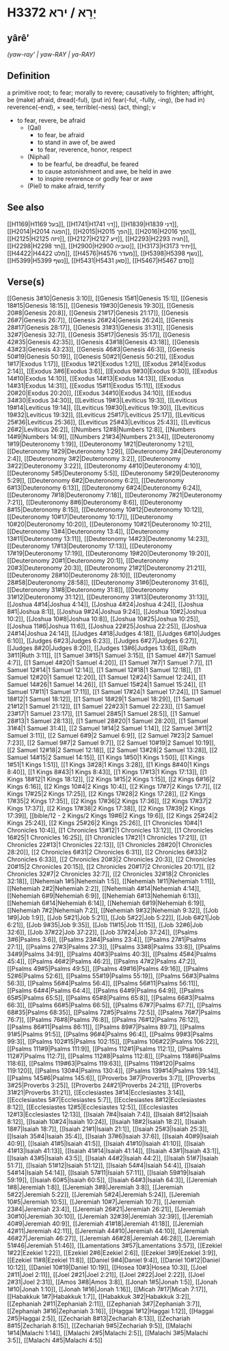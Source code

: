 # H3372 יָרֵא / ירא

## yârêʼ

_(yaw-ray' | yaw-RAY | ya-RAY)_

## Definition

a primitive root; to fear; morally to revere; causatively to frighten; affright, be (make) afraid, dread(-ful), (put in) fear(-ful, -fully, -ing), (be had in) reverence(-end), × see, terrible(-ness) (act, thing); v

- to fear, revere, be afraid
  - (Qal)
    - to fear, be afraid
    - to stand in awe of, be awed
    - to fear, reverence, honor, respect
  - (Niphal)
    - to be fearful, be dreadful, be feared
    - to cause astonishment and awe, be held in awe
    - to inspire reverence or godly fear or awe
  - (Piel) to make afraid, terrify

## See also

[[H1169|H1169 בעל]], [[H1741|H1741 דוי]], [[H1839|H1839 דני]], [[H2014|H2014 הפגה]], [[H2015|H2015 הפך]], [[H2016|H2016 הפך]], [[H2125|H2125 זיזה]], [[H2127|H2127 זיע]], [[H2293|H2293 חגיה]], [[H2298|H2298 חד]], [[H2900|H2900 טוביה]], [[H3173|H3173 יחיד]], [[H4422|H4422 מלט]], [[H4576|H4576 מעדר]], [[H5398|H5398 נשף]], [[H5399|H5399 נשף]], [[H5431|H5431 סאן]], [[H5467|H5467 סדם]]

## Verse(s)

[[Genesis 3#10|Genesis 3:10]], [[Genesis 15#1|Genesis 15:1]], [[Genesis 18#15|Genesis 18:15]], [[Genesis 19#30|Genesis 19:30]], [[Genesis 20#8|Genesis 20:8]], [[Genesis 21#17|Genesis 21:17]], [[Genesis 26#7|Genesis 26:7]], [[Genesis 26#24|Genesis 26:24]], [[Genesis 28#17|Genesis 28:17]], [[Genesis 31#31|Genesis 31:31]], [[Genesis 32#7|Genesis 32:7]], [[Genesis 35#17|Genesis 35:17]], [[Genesis 42#35|Genesis 42:35]], [[Genesis 43#18|Genesis 43:18]], [[Genesis 43#23|Genesis 43:23]], [[Genesis 46#3|Genesis 46:3]], [[Genesis 50#19|Genesis 50:19]], [[Genesis 50#21|Genesis 50:21]], [[Exodus 1#17|Exodus 1:17]], [[Exodus 1#21|Exodus 1:21]], [[Exodus 2#14|Exodus 2:14]], [[Exodus 3#6|Exodus 3:6]], [[Exodus 9#30|Exodus 9:30]], [[Exodus 14#10|Exodus 14:10]], [[Exodus 14#13|Exodus 14:13]], [[Exodus 14#31|Exodus 14:31]], [[Exodus 15#11|Exodus 15:11]], [[Exodus 20#20|Exodus 20:20]], [[Exodus 34#10|Exodus 34:10]], [[Exodus 34#30|Exodus 34:30]], [[Leviticus 19#3|Leviticus 19:3]], [[Leviticus 19#14|Leviticus 19:14]], [[Leviticus 19#30|Leviticus 19:30]], [[Leviticus 19#32|Leviticus 19:32]], [[Leviticus 25#17|Leviticus 25:17]], [[Leviticus 25#36|Leviticus 25:36]], [[Leviticus 25#43|Leviticus 25:43]], [[Leviticus 26#2|Leviticus 26:2]], [[Numbers 12#8|Numbers 12:8]], [[Numbers 14#9|Numbers 14:9]], [[Numbers 21#34|Numbers 21:34]], [[Deuteronomy 1#19|Deuteronomy 1:19]], [[Deuteronomy 1#21|Deuteronomy 1:21]], [[Deuteronomy 1#29|Deuteronomy 1:29]], [[Deuteronomy 2#4|Deuteronomy 2:4]], [[Deuteronomy 3#2|Deuteronomy 3:2]], [[Deuteronomy 3#22|Deuteronomy 3:22]], [[Deuteronomy 4#10|Deuteronomy 4:10]], [[Deuteronomy 5#5|Deuteronomy 5:5]], [[Deuteronomy 5#29|Deuteronomy 5:29]], [[Deuteronomy 6#2|Deuteronomy 6:2]], [[Deuteronomy 6#13|Deuteronomy 6:13]], [[Deuteronomy 6#24|Deuteronomy 6:24]], [[Deuteronomy 7#18|Deuteronomy 7:18]], [[Deuteronomy 7#21|Deuteronomy 7:21]], [[Deuteronomy 8#6|Deuteronomy 8:6]], [[Deuteronomy 8#15|Deuteronomy 8:15]], [[Deuteronomy 10#12|Deuteronomy 10:12]], [[Deuteronomy 10#17|Deuteronomy 10:17]], [[Deuteronomy 10#20|Deuteronomy 10:20]], [[Deuteronomy 10#21|Deuteronomy 10:21]], [[Deuteronomy 13#4|Deuteronomy 13:4]], [[Deuteronomy 13#11|Deuteronomy 13:11]], [[Deuteronomy 14#23|Deuteronomy 14:23]], [[Deuteronomy 17#13|Deuteronomy 17:13]], [[Deuteronomy 17#19|Deuteronomy 17:19]], [[Deuteronomy 19#20|Deuteronomy 19:20]], [[Deuteronomy 20#1|Deuteronomy 20:1]], [[Deuteronomy 20#3|Deuteronomy 20:3]], [[Deuteronomy 21#21|Deuteronomy 21:21]], [[Deuteronomy 28#10|Deuteronomy 28:10]], [[Deuteronomy 28#58|Deuteronomy 28:58]], [[Deuteronomy 31#6|Deuteronomy 31:6]], [[Deuteronomy 31#8|Deuteronomy 31:8]], [[Deuteronomy 31#12|Deuteronomy 31:12]], [[Deuteronomy 31#13|Deuteronomy 31:13]], [[Joshua 4#14|Joshua 4:14]], [[Joshua 4#24|Joshua 4:24]], [[Joshua 8#1|Joshua 8:1]], [[Joshua 9#24|Joshua 9:24]], [[Joshua 10#2|Joshua 10:2]], [[Joshua 10#8|Joshua 10:8]], [[Joshua 10#25|Joshua 10:25]], [[Joshua 11#6|Joshua 11:6]], [[Joshua 22#25|Joshua 22:25]], [[Joshua 24#14|Joshua 24:14]], [[Judges 4#18|Judges 4:18]], [[Judges 6#10|Judges 6:10]], [[Judges 6#23|Judges 6:23]], [[Judges 6#27|Judges 6:27]], [[Judges 8#20|Judges 8:20]], [[Judges 13#6|Judges 13:6]], [[Ruth 3#11|Ruth 3:11]], [[1 Samuel 3#15|1 Samuel 3:15]], [[1 Samuel 4#7|1 Samuel 4:7]], [[1 Samuel 4#20|1 Samuel 4:20]], [[1 Samuel 7#7|1 Samuel 7:7]], [[1 Samuel 12#14|1 Samuel 12:14]], [[1 Samuel 12#18|1 Samuel 12:18]], [[1 Samuel 12#20|1 Samuel 12:20]], [[1 Samuel 12#24|1 Samuel 12:24]], [[1 Samuel 14#26|1 Samuel 14:26]], [[1 Samuel 15#24|1 Samuel 15:24]], [[1 Samuel 17#11|1 Samuel 17:11]], [[1 Samuel 17#24|1 Samuel 17:24]], [[1 Samuel 18#12|1 Samuel 18:12]], [[1 Samuel 18#29|1 Samuel 18:29]], [[1 Samuel 21#12|1 Samuel 21:12]], [[1 Samuel 22#23|1 Samuel 22:23]], [[1 Samuel 23#17|1 Samuel 23:17]], [[1 Samuel 28#5|1 Samuel 28:5]], [[1 Samuel 28#13|1 Samuel 28:13]], [[1 Samuel 28#20|1 Samuel 28:20]], [[1 Samuel 31#4|1 Samuel 31:4]], [[2 Samuel 1#14|2 Samuel 1:14]], [[2 Samuel 3#11|2 Samuel 3:11]], [[2 Samuel 6#9|2 Samuel 6:9]], [[2 Samuel 7#23|2 Samuel 7:23]], [[2 Samuel 9#7|2 Samuel 9:7]], [[2 Samuel 10#19|2 Samuel 10:19]], [[2 Samuel 12#18|2 Samuel 12:18]], [[2 Samuel 13#28|2 Samuel 13:28]], [[2 Samuel 14#15|2 Samuel 14:15]], [[1 Kings 1#50|1 Kings 1:50]], [[1 Kings 1#51|1 Kings 1:51]], [[1 Kings 3#28|1 Kings 3:28]], [[1 Kings 8#40|1 Kings 8:40]], [[1 Kings 8#43|1 Kings 8:43]], [[1 Kings 17#13|1 Kings 17:13]], [[1 Kings 18#12|1 Kings 18:12]], [[2 Kings 1#15|2 Kings 1:15]], [[2 Kings 6#16|2 Kings 6:16]], [[2 Kings 10#4|2 Kings 10:4]], [[2 Kings 17#7|2 Kings 17:7]], [[2 Kings 17#25|2 Kings 17:25]], [[2 Kings 17#28|2 Kings 17:28]], [[2 Kings 17#35|2 Kings 17:35]], [[2 Kings 17#36|2 Kings 17:36]], [[2 Kings 17#37|2 Kings 17:37]], [[2 Kings 17#38|2 Kings 17:38]], [[2 Kings 17#39|2 Kings 17:39]], [[bible/12 - 2 Kings/2 Kings 19#6|2 Kings 19:6]], [[2 Kings 25#24|2 Kings 25:24]], [[2 Kings 25#26|2 Kings 25:26]], [[1 Chronicles 10#4|1 Chronicles 10:4]], [[1 Chronicles 13#12|1 Chronicles 13:12]], [[1 Chronicles 16#25|1 Chronicles 16:25]], [[1 Chronicles 17#21|1 Chronicles 17:21]], [[1 Chronicles 22#13|1 Chronicles 22:13]], [[1 Chronicles 28#20|1 Chronicles 28:20]], [[2 Chronicles 6#31|2 Chronicles 6:31]], [[2 Chronicles 6#33|2 Chronicles 6:33]], [[2 Chronicles 20#3|2 Chronicles 20:3]], [[2 Chronicles 20#15|2 Chronicles 20:15]], [[2 Chronicles 20#17|2 Chronicles 20:17]], [[2 Chronicles 32#7|2 Chronicles 32:7]], [[2 Chronicles 32#18|2 Chronicles 32:18]], [[Nehemiah 1#5|Nehemiah 1:5]], [[Nehemiah 1#11|Nehemiah 1:11]], [[Nehemiah 2#2|Nehemiah 2:2]], [[Nehemiah 4#14|Nehemiah 4:14]], [[Nehemiah 6#9|Nehemiah 6:9]], [[Nehemiah 6#13|Nehemiah 6:13]], [[Nehemiah 6#14|Nehemiah 6:14]], [[Nehemiah 6#19|Nehemiah 6:19]], [[Nehemiah 7#2|Nehemiah 7:2]], [[Nehemiah 9#32|Nehemiah 9:32]], [[Job 1#9|Job 1:9]], [[Job 5#21|Job 5:21]], [[Job 5#22|Job 5:22]], [[Job 6#21|Job 6:21]], [[Job 9#35|Job 9:35]], [[Job 11#15|Job 11:15]], [[Job 32#6|Job 32:6]], [[Job 37#22|Job 37:22]], [[Job 37#24|Job 37:24]], [[Psalms 3#6|Psalms 3:6]], [[Psalms 23#4|Psalms 23:4]], [[Psalms 27#1|Psalms 27:1]], [[Psalms 27#3|Psalms 27:3]], [[Psalms 33#8|Psalms 33:8]], [[Psalms 34#9|Psalms 34:9]], [[Psalms 40#3|Psalms 40:3]], [[Psalms 45#4|Psalms 45:4]], [[Psalms 46#2|Psalms 46:2]], [[Psalms 47#2|Psalms 47:2]], [[Psalms 49#5|Psalms 49:5]], [[Psalms 49#16|Psalms 49:16]], [[Psalms 52#6|Psalms 52:6]], [[Psalms 55#19|Psalms 55:19]], [[Psalms 56#3|Psalms 56:3]], [[Psalms 56#4|Psalms 56:4]], [[Psalms 56#11|Psalms 56:11]], [[Psalms 64#4|Psalms 64:4]], [[Psalms 64#9|Psalms 64:9]], [[Psalms 65#5|Psalms 65:5]], [[Psalms 65#8|Psalms 65:8]], [[Psalms 66#3|Psalms 66:3]], [[Psalms 66#5|Psalms 66:5]], [[Psalms 67#7|Psalms 67:7]], [[Psalms 68#35|Psalms 68:35]], [[Psalms 72#5|Psalms 72:5]], [[Psalms 76#7|Psalms 76:7]], [[Psalms 76#8|Psalms 76:8]], [[Psalms 76#12|Psalms 76:12]], [[Psalms 86#11|Psalms 86:11]], [[Psalms 89#7|Psalms 89:7]], [[Psalms 91#5|Psalms 91:5]], [[Psalms 96#4|Psalms 96:4]], [[Psalms 99#3|Psalms 99:3]], [[Psalms 102#15|Psalms 102:15]], [[Psalms 106#22|Psalms 106:22]], [[Psalms 111#9|Psalms 111:9]], [[Psalms 112#1|Psalms 112:1]], [[Psalms 112#7|Psalms 112:7]], [[Psalms 112#8|Psalms 112:8]], [[Psalms 118#6|Psalms 118:6]], [[Psalms 119#63|Psalms 119:63]], [[Psalms 119#120|Psalms 119:120]], [[Psalms 130#4|Psalms 130:4]], [[Psalms 139#14|Psalms 139:14]], [[Psalms 145#6|Psalms 145:6]], [[Proverbs 3#7|Proverbs 3:7]], [[Proverbs 3#25|Proverbs 3:25]], [[Proverbs 24#21|Proverbs 24:21]], [[Proverbs 31#21|Proverbs 31:21]], [[Ecclesiastes 3#14|Ecclesiastes 3:14]], [[Ecclesiastes 5#7|Ecclesiastes 5:7]], [[Ecclesiastes 8#12|Ecclesiastes 8:12]], [[Ecclesiastes 12#5|Ecclesiastes 12:5]], [[Ecclesiastes 12#13|Ecclesiastes 12:13]], [[Isaiah 7#4|Isaiah 7:4]], [[Isaiah 8#12|Isaiah 8:12]], [[Isaiah 10#24|Isaiah 10:24]], [[Isaiah 18#2|Isaiah 18:2]], [[Isaiah 18#7|Isaiah 18:7]], [[Isaiah 21#1|Isaiah 21:1]], [[Isaiah 25#3|Isaiah 25:3]], [[Isaiah 35#4|Isaiah 35:4]], [[Isaiah 37#6|Isaiah 37:6]], [[Isaiah 40#9|Isaiah 40:9]], [[Isaiah 41#5|Isaiah 41:5]], [[Isaiah 41#10|Isaiah 41:10]], [[Isaiah 41#13|Isaiah 41:13]], [[Isaiah 41#14|Isaiah 41:14]], [[Isaiah 43#1|Isaiah 43:1]], [[Isaiah 43#5|Isaiah 43:5]], [[Isaiah 44#2|Isaiah 44:2]], [[Isaiah 51#7|Isaiah 51:7]], [[Isaiah 51#12|Isaiah 51:12]], [[Isaiah 54#4|Isaiah 54:4]], [[Isaiah 54#14|Isaiah 54:14]], [[Isaiah 57#11|Isaiah 57:11]], [[Isaiah 59#19|Isaiah 59:19]], [[Isaiah 60#5|Isaiah 60:5]], [[Isaiah 64#3|Isaiah 64:3]], [[Jeremiah 1#8|Jeremiah 1:8]], [[Jeremiah 3#8|Jeremiah 3:8]], [[Jeremiah 5#22|Jeremiah 5:22]], [[Jeremiah 5#24|Jeremiah 5:24]], [[Jeremiah 10#5|Jeremiah 10:5]], [[Jeremiah 10#7|Jeremiah 10:7]], [[Jeremiah 23#4|Jeremiah 23:4]], [[Jeremiah 26#21|Jeremiah 26:21]], [[Jeremiah 30#10|Jeremiah 30:10]], [[Jeremiah 32#39|Jeremiah 32:39]], [[Jeremiah 40#9|Jeremiah 40:9]], [[Jeremiah 41#18|Jeremiah 41:18]], [[Jeremiah 42#11|Jeremiah 42:11]], [[Jeremiah 44#10|Jeremiah 44:10]], [[Jeremiah 46#27|Jeremiah 46:27]], [[Jeremiah 46#28|Jeremiah 46:28]], [[Jeremiah 51#46|Jeremiah 51:46]], [[Lamentations 3#57|Lamentations 3:57]], [[Ezekiel 1#22|Ezekiel 1:22]], [[Ezekiel 2#6|Ezekiel 2:6]], [[Ezekiel 3#9|Ezekiel 3:9]], [[Ezekiel 11#8|Ezekiel 11:8]], [[Daniel 9#4|Daniel 9:4]], [[Daniel 10#12|Daniel 10:12]], [[Daniel 10#19|Daniel 10:19]], [[Hosea 10#3|Hosea 10:3]], [[Joel 2#11|Joel 2:11]], [[Joel 2#21|Joel 2:21]], [[Joel 2#22|Joel 2:22]], [[Joel 2#31|Joel 2:31]], [[Amos 3#8|Amos 3:8]], [[Jonah 1#5|Jonah 1:5]], [[Jonah 1#10|Jonah 1:10]], [[Jonah 1#16|Jonah 1:16]], [[Micah 7#17|Micah 7:17]], [[Habakkuk 1#7|Habakkuk 1:7]], [[Habakkuk 3#2|Habakkuk 3:2]], [[Zephaniah 2#11|Zephaniah 2:11]], [[Zephaniah 3#7|Zephaniah 3:7]], [[Zephaniah 3#16|Zephaniah 3:16]], [[Haggai 1#12|Haggai 1:12]], [[Haggai 2#5|Haggai 2:5]], [[Zechariah 8#13|Zechariah 8:13]], [[Zechariah 8#15|Zechariah 8:15]], [[Zechariah 9#5|Zechariah 9:5]], [[Malachi 1#14|Malachi 1:14]], [[Malachi 2#5|Malachi 2:5]], [[Malachi 3#5|Malachi 3:5]], [[Malachi 4#5|Malachi 4:5]]